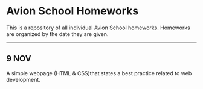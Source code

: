 # Avion School Homeworks
This is a repository of all individual Avion School homeworks. Homeworks are organized by the date they are given.

---
## 9 NOV
A simple webpage (HTML & CSS)that states a best practice related to web development.